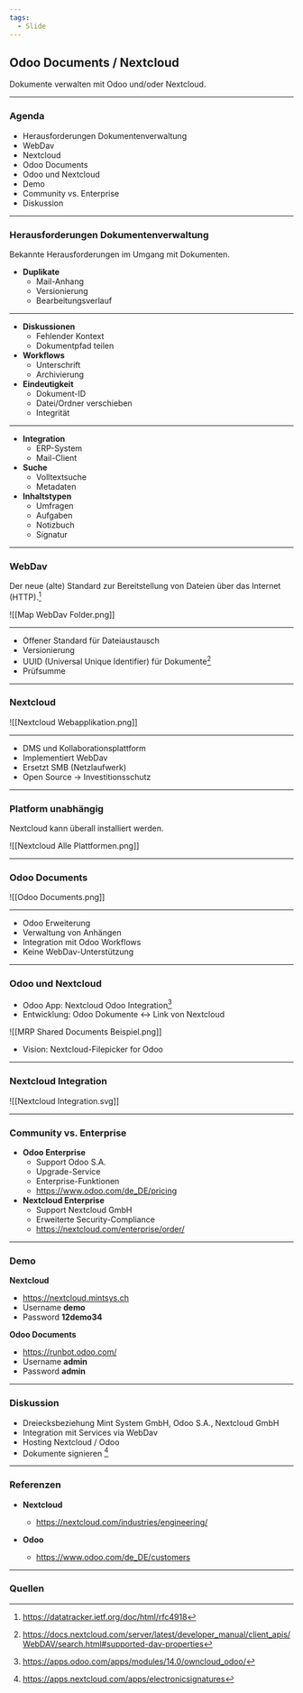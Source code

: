 ```yaml
---
tags:
  - Slide
---
```


## Odoo Documents / Nextcloud

Dokumente verwalten mit Odoo und/oder Nextcloud.

---

### Agenda

- Herausforderungen Dokumentenverwaltung
- WebDav
- Nextcloud
- Odoo Documents
- Odoo und Nextcloud
- Demo
- Community vs. Enterprise
- Diskussion

---

### Herausforderungen Dokumentenverwaltung

Bekannte Herausforderungen im Umgang mit Dokumenten.

- **Duplikate**
  - Mail-Anhang
  - Versionierung
  - Bearbeitungsverlauf

---

- **Diskussionen**
  - Fehlender Kontext
  - Dokumentpfad teilen
- **Workflows**
  - Unterschrift
  - Archivierung
- **Eindeutigkeit**
  - Dokument-ID
  - Datei/Ordner verschieben
  - Integrität

---

- **Integration**
  - ERP-System
  - Mail-Client
- **Suche**
  - Volltextsuche
  - Metadaten
- **Inhaltstypen**
  - Umfragen
  - Aufgaben
  - Notizbuch
  - Signatur

---

### WebDav

Der neue (alte) Standard zur Bereitstellung von Dateien über das Internet (HTTP).[^1]

![[Map WebDav Folder.png]]

---

- Offener Standard für Dateiaustausch
- Versionierung
- UUID (Universal Unique Identifier) für Dokumente[^2]
- Prüfsumme

---

### Nextcloud

![[Nextcloud Webapplikation.png]]

---

- DMS und Kollaborationsplattform
- Implementiert WebDav
- Ersetzt SMB (Netzlaufwerk)
- Open Source -> Investitionsschutz

---

### Platform unabhängig

Nextcloud kann überall installiert werden.

![[Nextcloud Alle Plattformen.png]]

---

### Odoo Documents

![[Odoo Documents.png]]

---

- Odoo Erweiterung
- Verwaltung von Anhängen
- Integration mit Odoo Workflows
- Keine WebDav-Unterstützung

---

### Odoo und Nextcloud

- Odoo App: Nextcloud Odoo Integration[^3]
- Entwicklung: Odoo Dokumente <-> Link von Nextcloud

![[MRP Shared Documents Beispiel.png]]

- Vision: Nextcloud-Filepicker for Odoo

---

### Nextcloud Integration

![[Nextcloud Integration.svg]]

---

### Community vs. Enterprise

- **Odoo Enterprise**
  - Support Odoo S.A.
  - Upgrade-Service
  - Enterprise-Funktionen
  - <https://www.odoo.com/de_DE/pricing>
- **Nextcloud Enterprise**
  - Support Nextcloud GmbH
  - Erweiterte Security-Compliance
  - <https://nextcloud.com/enterprise/order/>

---

### Demo

**Nextcloud**

- <https://nextcloud.mintsys.ch>
- Username **demo**
- Password **12demo34**

**Odoo Documents**

- <https://runbot.odoo.com/>
- Username **admin**
- Password **admin**

---

### Diskussion

- Dreiecksbeziehung Mint System GmbH, Odoo S.A., Nextcloud GmbH
- Integration mit Services via WebDav
- Hosting Nextcloud / Odoo
- Dokumente signieren [^4]

---

### Referenzen

- **Nextcloud**
  - <https://nextcloud.com/industries/engineering/>

- **Odoo**
  - <https://www.odoo.com/de_DE/customers>

---

### Quellen

[^1]: https://datatracker.ietf.org/doc/html/rfc4918

[^2]: https://docs.nextcloud.com/server/latest/developer_manual/client_apis/WebDAV/search.html#supported-dav-properties

[^3]: https://apps.odoo.com/apps/modules/14.0/owncloud_odoo/

[^4]: https://apps.nextcloud.com/apps/electronicsignatures
